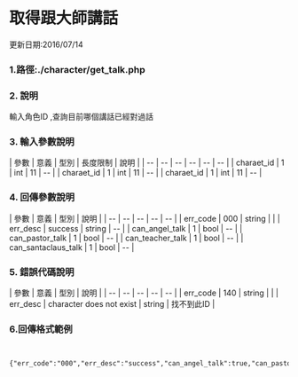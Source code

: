 # 取得跟大師講話


更新日期:2016/07/14

### 1.路徑:./character/get_talk.php  　

### 2. 說明

輸入角色ID ,查詢目前哪個講話已經對過話
### 3. 輸入參數說明

| 參數 | 意義 | 型別 | 長度限制 | 說明 |
| -- | -- | -- | -- | -- | -- |
| charaet_id | 1 | int | 11   |   --  |
| charaet_id | 1 | int | 11   |   --  |
| charaet_id | 1 | int | 11   |   --  |

### 4. 回傳參數說明
| 參數 | 意義 | 型別 | 說明 |
| -- | -- | -- | -- | -- |
| err_code | 000 | string |  |
| err_desc | success | string | -- |
| can_angel_talk | 1 | bool | -- |
| can_pastor_talk | 1 | bool | -- |
| can_teacher_talk | 1 | bool | -- |
| can_santaclaus_talk | 1 | bool | -- |

### 5. 錯誤代碼說明
| 參數 | 意義 | 型別 | 說明 |
| -- | -- | -- | -- | -- |
| err_code | 140 | string |  |
| err_desc | character does not exist | string | 找不到此ID |






### 6.回傳格式範例
```


{"err_code":"000","err_desc":"success","can_angel_talk":true,"can_pastor_talk":true,"can_teacher_talk":false,"can_santaclaus_talk":true}



```
